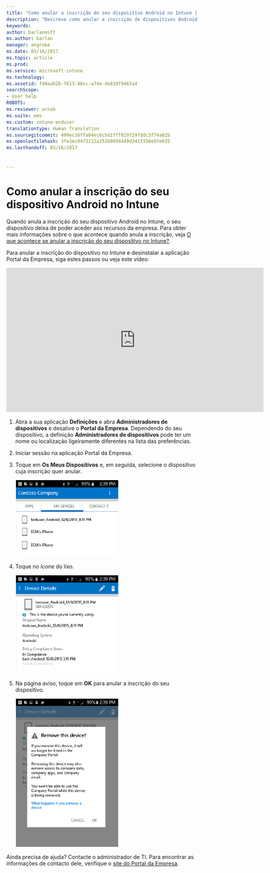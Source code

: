 ```yaml
---
title: "Como anular a inscrição do seu dispositivo Android no Intune | Documentos da Microsoft"
description: "Descreve como anular a inscrição de dispositivos Android no Intune"
keywords: 
author: barlanmsft
ms.author: barlan
manager: angrobe
ms.date: 03/16/2017
ms.topic: article
ms.prod: 
ms.service: microsoft-intune
ms.technology: 
ms.assetid: f40aab26-7613-48cc-a74e-de83df9465a4
searchScope:
- User help
ROBOTS: 
ms.reviewer: arnab
ms.suite: ems
ms.custom: intune-enduser
translationtype: Human Translation
ms.sourcegitcommit: 499ec16ffa04ec6c5d1fff829729fddc3f74a02b
ms.openlocfilehash: 3fe1ec94f3112a252b9694449d341f336e97e635
ms.lasthandoff: 03/16/2017


---
```



# <a name="how-to-unenroll-your-android-device-from-intune"></a>Como anular a inscrição do seu dispositivo Android no Intune

Quando anula a inscrição do seu dispositivo Android no Intune, o seu dispositivo deixa de poder aceder aos recursos da empresa.  Para obter mais informações sobre o que acontece quando anula a inscrição, veja [O que acontece se anular a inscrição do seu dispositivo no Intune?](what-happens-if-you-unenroll-your-device-from-intune-android.md).

Para anular a inscrição do dispositivo no Intune e desinstalar a aplicação Portal da Empresa, siga estes passos ou veja este vídeo:

<iframe width="675" height="379" src="https://www.youtube.com/embed/K-Vi7lNfaMk" frameborder="0" allowfullscreen></iframe>

1. Abra a sua aplicação **Definições** e abra **Administradores de dispositivos** e desative o **Portal da Empresa**. Dependendo do seu dispositivo, a definição **Administradores de dispositivos** pode ter um nome ou localização ligeiramente diferentes na lista das preferências.

2.  Iniciar sessão na aplicação Portal da Empresa.

3.  Toque em **Os Meus Dispositivos** e, em seguida, selecione o dispositivo cuja inscrição quer anular.

    ![Selecione o dispositivo cuja inscrição pretende anular.](./media/andr-1-my-devices-choose.png)

4.  Toque no ícone do lixo.

    ![Toque no ícone do lixo.](./media/andr-2-tap-trashcan.png)

5.  Na página aviso, toque em **OK** para anular a inscrição do seu dispositivo.

    ![Remova o dispositivo.](./media/andr-3-warning-about-remove.png)

Ainda precisa de ajuda? Contacte o administrador de TI. Para encontrar as informações de contacto dele, verifique o [site do Portal da Empresa](http://portal.manage.microsoft.com).

